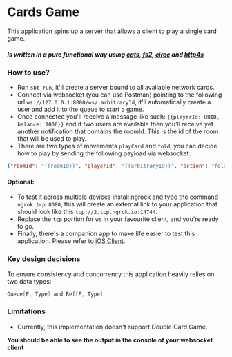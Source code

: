 # Cards Game

This application spins up a server that allows a client to play a single card game.

##### Is written in a pure functional way using [cats](https://typelevel.org/cats-effect/), [fs2](https://fs2.io/#/), [circe](https://circe.github.io/circe/) and [http4s](https://github.com/http4s/http4s/blob/main/examples/blaze/src/main/scala/com/example/http4s/blaze/BlazeWebSocketExample.scala)

### How to use?

- Run ```sbt run```, it'll create a server bound to all available network cards.
- Connect via websocket (you can use Postman) pointing to the following url ```ws://127.0.0.1:8080/ws/:arbitraryId```, it'll automatically create a user and add it to the queue to start a game.
- Once connected you'll receive a message like such: ```{{playerId: UUID, balance: 1000}}``` and if two users are available then you'll receive yet another notification that contains the roomId. This is the id of the room that will be used to play.
- There are two types of movements ```playCard``` and ```fold```, you can decide how to play by sending the following payload via websocket:

```json
{"roomId": "{{roomId}}", "playerId": "{{arbitraryId}}", "action": "fold"}
```

#### Optional:

- To test it across multiple devices install [ngrock](https://dashboard.ngrok.com) and type the command ```ngrok tcp 8080```, this will create an external link to your application that should look like this ```tcp://2.tcp.ngrok.io:14744```.
- Replace the ```tcp``` portion for ```ws``` in your favourite client, and you're ready to go.
- Finally, there's a companion app to make life easier to test this application. Please refer to [iOS Client](https://github.com/samgj18/cards-game-client).


### Key design decisions
To ensure consistency and concurrency this application heavily relies on two data types:
```scala 
Queue[F, Type] and Ref[F, Type]
```

### Limitations

- Currently, this implementation doesn't support Double Card Game. 

**You should be able to see the output in the console of your websocket client**
